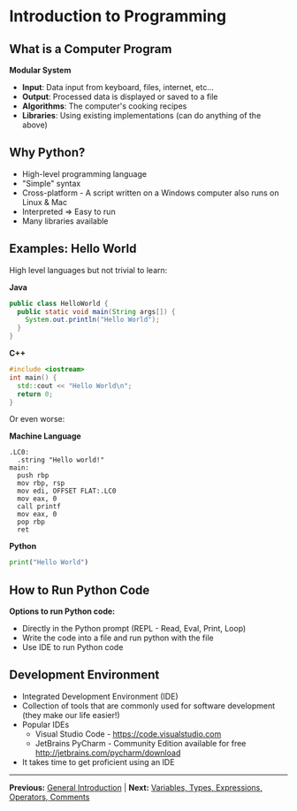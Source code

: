 # Introduction to Programming

## What is a Computer Program

**Modular System**

- **Input**: Data input from keyboard, files, internet, etc...
- **Output**: Processed data is displayed or saved to a file
- **Algorithms**: The computer's cooking recipes
- **Libraries**: Using existing implementations (can do anything of the above)

## Why Python?

- High-level programming language
- "Simple" syntax
- Cross-platform - A script written on a Windows computer also runs on Linux & Mac
- Interpreted => Easy to run
- Many libraries available

## Examples: Hello World

High level languages but not trivial to learn:

**Java**

```java
public class HelloWorld {
  public static void main(String args[]) {
    System.out.println("Hello World");
  }
}
```

**C++**

```cpp
#include <iostream>
int main() {
  std::cout << "Hello World\n";
  return 0;
}
```

Or even worse:

**Machine Language**

```
.LC0:
  .string "Hello world!"
main:
  push rbp
  mov rbp, rsp
  mov edi, OFFSET FLAT:.LC0
  mov eax, 0
  call printf
  mov eax, 0
  pop rbp
  ret
```

**Python**

```python
print("Hello World")
```

## How to Run Python Code

**Options to run Python code:**

- Directly in the Python prompt (REPL - Read, Eval, Print, Loop)
- Write the code into a file and run python with the file
- Use IDE to run Python code

## Development Environment

- Integrated Development Environment (IDE)
- Collection of tools that are commonly used for software development (they make our life easier!)
- Popular IDEs
  - Visual Studio Code - https://code.visualstudio.com
  - JetBrains PyCharm - Community Edition available for free http://jetbrains.com/pycharm/download
- It takes time to get proficient using an IDE

______________________________________________________________________

**Previous:** [General Introduction](01_general_introduction.md) | **Next:** [Variables, Types, Expressions, Operators, Comments](03_01_variables_types_expressions_operators_comments.md)
